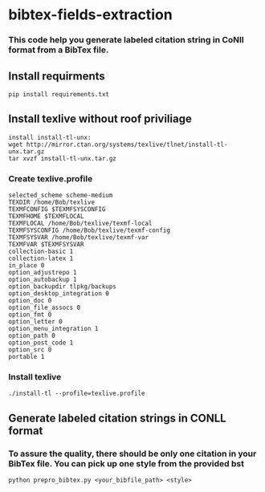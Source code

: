# bibtex-fields-extraction
### This code help you generate labeled citation string in CoNll format from a BibTex file. 

## Install requirments
```
pip install requirements.txt
```
## Install texlive without roof priviliage
```
install install-tl-unx:
wget http://mirror.ctan.org/systems/texlive/tlnet/install-tl-unx.tar.gz
tar xvzf install-tl-unx.tar.gz
```
### Create texlive.profile
```
selected_scheme scheme-medium
TEXDIR /home/Bob/texlive
TEXMFCONFIG $TEXMFSYSCONFIG
TEXMFHOME $TEXMFLOCAL
TEXMFLOCAL /home/Bob/texlive/texmf-local
TEXMFSYSCONFIG /home/Bob/texlive/texmf-config
TEXMFSYSVAR /home/Bob/texlive/texmf-var
TEXMFVAR $TEXMFSYSVAR
collection-basic 1
collection-latex 1
in_place 0
option_adjustrepo 1
option_autobackup 1
option_backupdir tlpkg/backups
option_desktop_integration 0
option_doc 0
option_file_assocs 0
option_fmt 0
option_letter 0
option_menu_integration 1
option_path 0
option_post_code 1
option_src 0
portable 1
```
### Install texlive
```
./install-tl --profile=texlive.profile 
```
## Generate labeled citation strings in CONLL format
### To assure the quality, there should be only one citation in your BibTex file. You can pick up one style from the provided bst
```
python prepro_bibtex.py <your_bibfile_path> <style>
```
